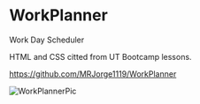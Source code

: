 # WorkPlanner
Work Day Scheduler

HTML and CSS citted from UT Bootcamp lessons.

https://github.com/MRJorge1119/WorkPlanner

![WorkPlannerPic](https://github.com/MRJorge1119/WorkPlanner/assets/144562386/5ea5b541-be9d-4976-9593-85ac16680425)
